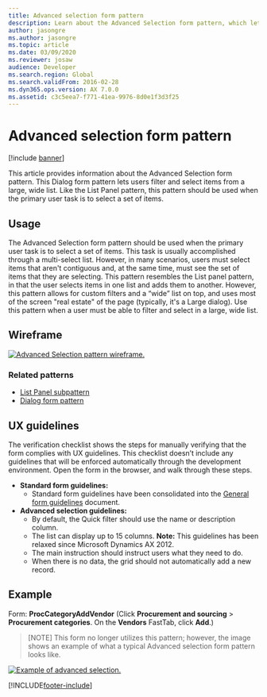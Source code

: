 ```yaml
---
title: Advanced selection form pattern
description: Learn about the Advanced Selection form pattern, which lets users filter and select items from a large, wide list.
author: jasongre
ms.author: jasongre
ms.topic: article
ms.date: 03/09/2020
ms.reviewer: josaw
audience: Developer
ms.search.region: Global
ms.search.validFrom: 2016-02-28
ms.dyn365.ops.version: AX 7.0.0
ms.assetid: c3c5eea7-f771-41ea-9976-8d0e1f3d3f25
---
```


# Advanced selection form pattern

[!include [banner](../includes/banner.md)]

This article provides information about the Advanced Selection form pattern. This Dialog form pattern lets users filter and select items from a large, wide list. Like the List Panel pattern, this pattern should be used when the primary user task is to select a set of items.

## Usage

The Advanced Selection form pattern should be used when the primary user task is to select a set of items. This task is usually accomplished through a multi-select list. However, in many scenarios, users must select items that aren't contiguous and, at the same time, must see the set of items that they are selecting. This pattern resembles the List panel pattern, in that the user selects items in one list and adds them to another. However, this pattern allows for custom filters and a “wide” list on top, and uses most of the screen "real estate" of the page (typically, it's a Large dialog). Use this pattern when a user must be able to filter and select in a large, wide list.

## Wireframe

[![Advanced Selection pattern wireframe.](./media/advancedselection1.png)](./media/advancedselection1.png)

### Related patterns

-   [List Panel subpattern](list-panel-subpattern.md)
-   [Dialog form pattern](dialog-form-pattern.md)

## UX guidelines
The verification checklist shows the steps for manually verifying that the form complies with UX guidelines. This checklist doesn’t include any guidelines that will be enforced automatically through the development environment. Open the form in the browser, and walk through these steps.

-   **Standard form guidelines:**
    -   Standard form guidelines have been consolidated into the [General form guidelines](general-form-guidelines.md) document.
-   **Advanced selection guidelines:**
    -   By default, the Quick filter should use the name or description column.
    -   The list can display up to 15 columns. **Note:** This guidelines has been relaxed since Microsoft Dynamics AX 2012.
    -   The main instruction should instruct users what they need to do.
    -   When there is no data, the grid should not automatically add a new record.

## Example
Form: **ProcCategoryAddVendor** (Click **Procurement and sourcing** &gt; **Procurement categories**. On the **Vendors** FastTab, click **Add**.) 

> [NOTE]
> This form no longer utilizes this pattern; however, the image shows an example of what a typical Advanced selection form pattern looks like.

[![Example of advanced selection.](./media/advancedselectionexample.png)](./media/advancedselectionexample.png)




[!INCLUDE[footer-include](../../../includes/footer-banner.md)]

